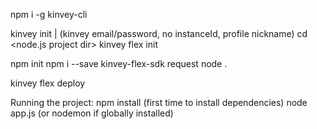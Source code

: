 npm i -g kinvey-cli

<!-- Setup -->
<!-- https://devcenter.kinvey.com/rest/guides/flexservice-runtime -->
kinvey init | (kinvey email/password, no instanceId, profile nickname)
cd <node.js project dir>
kinvey flex init

<!-- Project Setup -->
npm init
npm i --save kinvey-flex-sdk request
node .

<!-- Deploy -->
kinvey flex deploy
<!-- kinvey flex logs? (TODO: Figure out the correct  command) -->


Running the project:
	npm install (first time to install dependencies)
	node app.js  (or nodemon if globally installed)



<!-- 
complete() object defined:
function completionHandler(body) {
    if (typeof updateRequestBody === 'function') {
      callback = updateRequestBody;
      updateRequestBody = false;
    }

    let responseCallback = callback;
    const result = {};

    function normalizeError(error) {
      if (error instanceof Error) {
        return {
          name: error.name,
          message: error.message,
          stack: error.stack
        };
      }
      return error;
    }

    function updateBody(body) {
      if (body != null) {
        result.body = body;
      }
    }

    updateBody(body);

    const api = {
      setBody(body) {
        updateBody(body);
        return this;
      },
      setQuery(query) {
        if (query) {
          result.query = query;
        }
        return this;
      },
      created() {
        result.statusCode = 201;
        return this;
      },
      accepted() {
        result.statusCode = 202;
        return this;
      },
      ok() {
        result.statusCode = 200;
        return this;
      },
      notFound(debug) {
        result.statusCode = 404;
        result.body = {
          error: 'NotFound',
          description: 'The requested entity or entities were not found in the serviceObject',
          debug: normalizeError(debug) || normalizeError(result.body) || {}
        };
        return this;
      },
      badRequest(debug) {
        result.statusCode = 400;
        result.body = {
          error: 'BadRequest',
          description: 'Unable to understand request',
          debug: normalizeError(debug) || normalizeError(result.body) || {}
        };
        return this;
      },
      unauthorized(debug) {
        result.statusCode = 401;
        result.body = {
          error: 'InvalidCredentials',
          description: 'Invalid credentials. Please retry your request with correct credentials',
          debug: normalizeError(debug) || normalizeError(result.body) || {}
        };
        return this;
      },
      forbidden(debug) {
        result.statusCode = 403;
        result.body = {
          error: 'Forbidden',
          description: 'The request is forbidden',
          debug: normalizeError(debug) || normalizeError(result.body) || {}
        };
        return this;
      },
      notAllowed(debug) {
        result.statusCode = 405;
        result.body = {
          error: 'NotAllowed',
          description: 'The request is not allowed',
          debug: normalizeError(debug) || normalizeError(result.body) || {}
        };
        return this;
      },
      notImplemented(debug) {
        result.statusCode = 501;
        result.body = {
          error: 'NotImplemented',
          description: 'The request invoked a method that is not implemented',
          debug: normalizeError(debug) || normalizeError(result.body) || {}
        };
        return this;
      },
      runtimeError(debug) {
        result.statusCode = 550;
        result.body = {
          error: 'FlexRuntimeError',
          description: 'The Flex Service had a runtime error.  See debug message for details',
          debug: normalizeError(debug) || normalizeError(result.body) || {}
        };
        return this;
      },
      done() {
        if (!result.statusCode) {
          result.statusCode = 200;
        }

        task.response.body = result.body || task.response.body;
        task.response.statusCode = result.statusCode;

        // TODO:  Ensure that the result is a kinveyEntity or array of kinveyEntities or {count} object
        //
        //        if result.statusCode < 400 and entityParser.isKinveyEntity(entity) is false
        //          if entity.constructor isnt Array
        //            entity = entityParser.entity entity

        task.response.continue = false;
        responseCallback(null, task);
        responseCallback = function () {};
        return responseCallback;
      },
      next() {
        if (!result.statusCode) {
          result.statusCode = 200;
        }

        if (updateRequestBody) {
          task.request.body = result.body || task.request.body;
          task.request.query = result.query || task.request.query;
        } else {
          task.response.body = result.body || task.response.body;
        }

        task.response.statusCode = result.statusCode;

        // TODO:  Ensure that the result is a kinveyEntity or array of kinveyEntities or {count} object

        task.response.continue = true;
        responseCallback(null, task);
        responseCallback = function () {};
        return responseCallback;
      }
    };

    return api;
  } -->